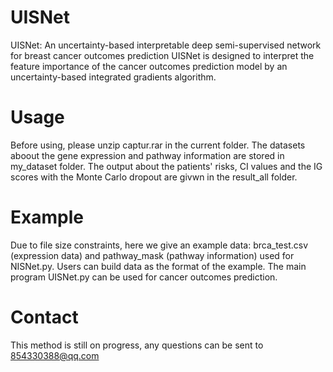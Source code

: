 # UISNet
UISNet: An uncertainty-based interpretable deep semi-supervised network for breast cancer outcomes prediction
UISNet is designed to interpret the feature importance of the cancer outcomes prediction model by an uncertainty-based integrated gradients algorithm. 


# Usage
Before using, please unzip captur.rar in the current folder. The datasets aboout the gene expression and pathway information are stored in my_dataset folder. The output about the patients' risks, CI values and the IG scores with the Monte Carlo dropout are givwn in the result_all folder.

# Example
Due to file size constraints, here we give an example data: brca_test.csv (expression data) and pathway_mask (pathway information) used for NISNet.py. Users can build data as the format of the example. The main program UISNet.py can be used for cancer outcomes prediction.

# Contact
This method is still on progress, any questions can be sent to 854330388@qq.com
